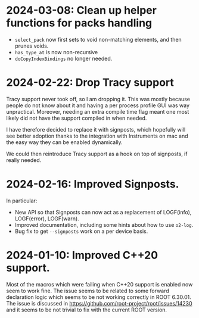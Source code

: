 # 2024-03-08: Clean up helper functions for packs handling

- `select_pack` now first sets to void non-matching elements, and then prunes voids.
- `has_type_at` is now non-recursive
- `doCopyIndexBindings` no longer needed.

# 2024-02-22: Drop Tracy support

Tracy support never took off, so I am dropping it. This was mostly because people do not know about it and having a per process profile GUI was way unpractical. Moreover, needing an extra compile time flag meant one most likely did not have the support compiled in when needed.

I have therefore decided to replace it with signposts, which hopefully will see better adoption thanks
to the integration with Instruments on mac and the easy way they can be enabled dynamically.

We could then reintroduce Tracy support as a hook on top of signposts, if really needed.

# 2024-02-16: Improved Signposts.

In particular:

* New API so that Signposts can now act as a replacement of LOGF(info), LOGF(error), LOGF(warn).
* Improved documentation, including some hints about how to use `o2-log`.
* Bug fix to get `--signposts` work on a per device basis.

# 2024-01-10: Improved C++20 support.

Most of the macros which were failing when C++20 support is enabled now seem to work fine. The issue seems to be related to
some forward declaration logic which seems to be not working correctly in
ROOT 6.30.01. The issue is discussed in <https://github.com/root-project/root/issues/14230> and it seems to be not trivial to fix with the current ROOT version.

